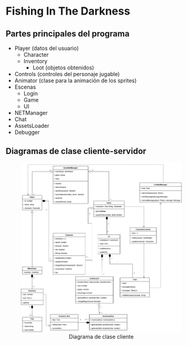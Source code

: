 # Fishing In The Darkness

## Partes principales del programa

* Player (datos del usuario)
    * Character
    * Inventory
        * Loot (objetos obtenidos)
* Controls (controles del personaje jugable)
* Animator (clase para la animación de los sprites)
* Escenas
    * Login
    * Game
    * UI
* NETManager
* Chat
* AssetsLoader
* Debugger

## Diagramas de clase cliente-servidor

<figure>
    <img src="./documentation/client class diagram.png">
    <figcaption style="text-align: center">Diagrama de clase cliente</figcaption>
</figure>
